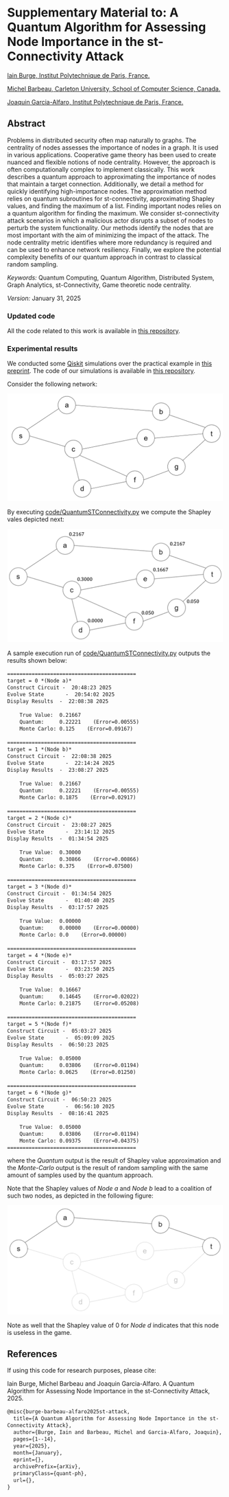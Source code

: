 Supplementary Material to: A Quantum Algorithm for Assessing Node Importance in the st-Connectivity Attack
===

<a href="https://github.com/iain-burge/iain-burge">Iain Burge, Institut Polytechnique de Paris, France.</a>

<a href="https://carleton.ca/scs/people/michel-barbeau/">Michel Barbeau, Carleton University, School of Computer Science, Canada.</a>

<a href="http://j.mp/jgalfaro">Joaquin Garcia-Alfaro, Institut Polytechnique de Paris, France.</a>

## Abstract

Problems in distributed security often map naturally to graphs. The
centrality of nodes assesses the importance of nodes in a graph. It is
used in various applications. Cooperative game theory has been used to
create nuanced and flexible notions of node centrality. However, the
approach is often computationally complex to implement classically.
This work describes a quantum approach to approximating the importance
of nodes that maintain a target connection. Additionally, we detail a
method for quickly identifying high-importance nodes. The
approximation method relies on quantum subroutines for
st-connectivity, approximating Shapley values, and finding the maximum
of a list. Finding important nodes relies on a quantum algorithm for
finding the maximum. We consider st-connectivity attack scenarios in
which a malicious actor disrupts a subset of nodes to perturb the
system functionality. Our methods identify the nodes that are most
important with the aim of minimizing the impact of the attack. The
node centrality metric identifies where more redundancy is required
and can be used to enhance network resiliency. Finally, we explore the
potential complexity benefits of our quantum approach in contrast to
classical random sampling.

*Keywords:* Quantum Computing, Quantum Algorithm, Distributed System,
Graph Analytics, st-Connectivity, Game theoretic node centrality.

*Version:* January 31, 2025

### Updated code

All the code related to this work is available in <a href="https://github.com/iain-burge/quantum_st-attack/tree/main/code">this repository</a>.

### Experimental results

We conducted some <a href="https://www.ibm.com/quantum/qiskit">Qiskit</a> simulations over the practical example in <a href="https://github.com/iain-burge/quantum_st-attack/blob/main/paper/preprint-arxiv.pdf">this preprint</a>. The code of our simulations is available in <a href="https://github.com/iain-burge/quantum_st-attack/tree/main/code">this repository</a>.

Consider the following network:

![](img/network.png?raw=true)

By executing <a href="https://github.com/iain-burge/quantum_st-attack/blob/main/code/QuantumSTConnectivity.py">code/QuantumSTConnectivity.py</a> we compute the Shapley vales depicted next:

![](img/results.png?raw=true)

A sample execution run of <a href="https://github.com/iain-burge/quantum_st-attack/blob/main/code/QuantumSTConnectivity.py">code/QuantumSTConnectivity.py</a> outputs the results shown below:

````{verbatim}
==========================================
target = 0 *(Node a)*
Construct Circuit -  20:48:23 2025
Evolve State       -  20:54:02 2025
Display Results  -  22:08:38 2025

    True Value:  0.21667
    Quantum:     0.22221    (Error=0.00555)
    Monte Carlo: 0.125    (Error=0.09167)

==========================================
target = 1 *(Node b)*
Construct Circuit -  22:08:38 2025
Evolve State       -  22:14:24 2025
Display Results  -  23:08:27 2025

    True Value:  0.21667
    Quantum:     0.22221    (Error=0.00555)
    Monte Carlo: 0.1875    (Error=0.02917)

==========================================
target = 2 *(Node c)*
Construct Circuit -  23:08:27 2025
Evolve State       -  23:14:12 2025
Display Results  -  01:34:54 2025

    True Value:  0.30000
    Quantum:     0.30866    (Error=0.00866)
    Monte Carlo: 0.375    (Error=0.07500)

==========================================
target = 3 *(Node d)*
Construct Circuit -  01:34:54 2025
Evolve State       -  01:40:40 2025
Display Results  -  03:17:57 2025

    True Value:  0.00000
    Quantum:     0.00000    (Error=0.00000)
    Monte Carlo: 0.0    (Error=0.00000)

==========================================
target = 4 *(Node e)*
Construct Circuit -  03:17:57 2025
Evolve State       -  03:23:50 2025
Display Results  -  05:03:27 2025

    True Value:  0.16667
    Quantum:     0.14645    (Error=0.02022)
    Monte Carlo: 0.21875    (Error=0.05208)

==========================================
target = 5 *(Node f)*
Construct Circuit -  05:03:27 2025
Evolve State       -  05:09:09 2025
Display Results  -  06:50:23 2025

    True Value:  0.05000
    Quantum:     0.03806    (Error=0.01194)
    Monte Carlo: 0.0625    (Error=0.01250)

==========================================
target = 6 *(Node g)*
Construct Circuit -  06:50:23 2025
Evolve State       -  06:56:10 2025
Display Results  -  08:16:41 2025

    True Value:  0.05000
    Quantum:     0.03806    (Error=0.01194)
    Monte Carlo: 0.09375    (Error=0.04375)
==========================================
````


where the *Quantum* output is the result of Shapley value approximation
and the *Monte-Carlo* output is the result of random sampling with the same
amount of samples used by the quantum approach.

Note that the Shapley values of *Node a* and *Node b* lead to a coalition
of such two nodes, as depicted in the following figure:

![](img/coallition.png?raw=true)

Note as well that the Shapley value of 0 for *Node d* indicates that this
node is useless in the game.

## References

If using this code for research purposes, please cite:

Iain Burge, Michel Barbeau and Joaquin Garcia-Alfaro. A Quantum Algorithm for Assessing Node Importance in the st-Connectivity Attack, 2025.

```
@misc{burge-barbeau-alfaro2025st-attack,
  title={A Quantum Algorithm for Assessing Node Importance in the st-Connectivity Attack},
  author={Burge, Iain and Barbeau, Michel and Garcia-Alfaro, Joaquin},
  pages={1--14},
  year={2025},
  month={January},
  eprint={},
  archivePrefix={arXiv},
  primaryClass={quant-ph},
  url={},
}
```



